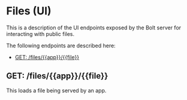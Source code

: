 # Files \(UI\)

This is a description of the UI endpoints exposed by the Bolt server for interacting with public files.

The following endpoints are described here:

* [GET: /files/{{app}}/{{file}}](#get-filesappfile)

## GET: /files/{{app}}/{{file}}

This loads a file being served by an app.

